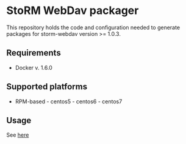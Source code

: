 # StoRM WebDav packager

This repository holds the code and configuration needed
to generate packages for storm-webdav version >=  1.0.3.

## Requirements
- Docker v. 1.6.0

## Supported platforms

- RPM-based
        - centos5
        - centos6
        - centos7

## Usage 

See [here](rpm/README.md)
